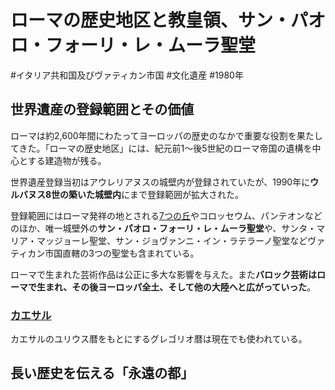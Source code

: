 # ローマの歴史地区と教皇領、サン・パオロ・フォーリ・レ・ムーラ聖堂
#イタリア共和国及びヴァティカン市国 #文化遺産 #1980年 
## 世界遺産の登録範囲とその価値
ローマは約2,600年間にわたってヨーロッパの歴史のなかで重要な役割を果たしてきた。「ローマの歴史地区」には、紀元前1〜後5世紀のローマ帝国の遺構を中心とする建造物が残る。

世界遺産登録当初はアウレリアヌスの城壁内が登録されていたが、1990年に**ウルバヌス8世の築いた城壁内**にまで登録範囲が拡大された。

登録範囲にはローマ発祥の地とされる[7つの丘](../terms/7つの丘.md)やコロッセウム、パンテオンなどのほか、唯一城壁外の**サン・パオロ・フォーリ・レ・ムーラ聖堂**や、サンタ・マリア・マッジョーレ聖堂、サン・ジョヴァンニ・イン・ラテラーノ聖堂などヴァティカン市国直轄の3つの聖堂も含まれている。

ローマで生まれた芸術作品は公正に多大な影響を与えた。また**バロック芸術はローマで生まれ、その後ヨーロッパ全土、そして他の大陸へと広がっていった**。

### [カエサル](../terms/カエサル.md)
カエサルのユリウス暦をもとにするグレゴリオ暦は現在でも使われている。
## 長い歴史を伝える「永遠の都」
